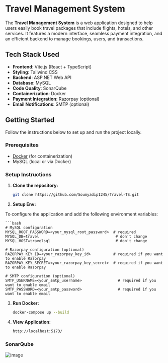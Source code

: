 # Travel Management System

The **Travel Management System** is a web application designed to help users easily book travel packages that include flights, hotels, and other services. It features a modern interface, seamless payment integration, and an efficient backend to manage bookings, users, and transactions.

## Tech Stack Used

- **Frontend**: Vite.js (React + TypeScript)
- **Styling**: Tailwind CSS
- **Backend**: ASP.NET Web API
- **Database**: MySQL
- **Code Quality**: SonarQube
- **Containerization**: Docker
- **Payment Integration**: Razorpay (optional)
- **Email Notifications**: SMTP (optional)


## Getting Started

Follow the instructions below to set up and run the project locally.

### Prerequisites

- [Docker](https://www.docker.com/get-started) (for containerization)
- MySQL (local or via Docker)

### Setup Instructions

1. **Clone the repository:**

   ```bash
   git clone https://github.com/Soumyadip1245/Travel-TS.git
   
2. **Setup Env:**

To configure the application and add the following environment variables:

    ```bash
    # MySQL configuration
    MYSQL_ROOT_PASSWORD=<your_mysql_root_password>  # required
    MYSQL_DB=travel                                  # don't change
    MYSQL_HOST=travelsql                             # don't change

    # Razorpay configuration (optional)
    RAZORPAY_KEY_ID=<your_razorpay_key_id>          # required if you want to enable Razorpay
    RAZORPAY_KEY_SECRET=<your_razorpay_key_secret>  # required if you want to enable Razorpay

    # SMTP configuration (optional)
    SMTP_USERNAME=<your_smtp_username>                # required if you want to enable email
    SMTP_PASSWORD=<your_smtp_password>                # required if you want to enable email

3. **Run Docker:**

    ```bash
    docker-compose up --build

4. **View Application:**

    ```bash
    http://localhost:5173/

  ### SonarQube 
![image](https://github.com/user-attachments/assets/5bb0b3b0-eb80-4546-abd3-d74dd1ce929d)
